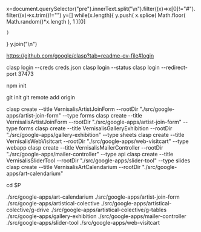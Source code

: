 
x=document.querySelector("pre").innerText.split("\n").filter((x)=>x[0]!="#").filter((x)=>x.trim()!="")
y=[]
while(x.length){
    y.push(
        x.splice(
            Math.floor(
                Math.random()*x.length
            ),
            1
        )[0]
    
    )
}
y.join("\n")

https://github.com/google/clasp?tab=readme-ov-file#login


clasp login --creds creds.json
clasp login --status
clasp login --redirect-port 37473


npm init 



git init
git remote add origin


clasp create --title VernisalisArtistJoinForm --rootDir "./src/google-apps/artist-join-form" --type forms
clasp create --title VernisalisArtistJoinForm --rootDir "./src/google-apps/artist-join-form" --type forms
clasp create --title VernisalisGalleryExhibition --rootDir "./src/google-apps/gallery-exhibition" --type sheets
clasp create --title VernisalisWebVisitcart --rootDir "./src/google-apps/web-visitcart" --type webapp
clasp create --title VernisalisMailerController --rootDir "./src/google-apps/mailer-controller" --type api
clasp create --title VernisalisSliderTool --rootDir "./src/google-apps/slider-tool" --type slides
clasp create --title VernisalisArtCalendarium --rootDir "./src/google-apps/art-calendarium"



cd $P

./src/google-apps/art-calendarium
./src/google-apps/artist-join-form
./src/google-apps/artistical-colective
./src/google-apps/artistical-colective/g-drive
./src/google-apps/artistical-colective/g-tables
./src/google-apps/gallery-exhibition
./src/google-apps/mailer-controller
./src/google-apps/slider-tool
./src/google-apps/web-visitcart